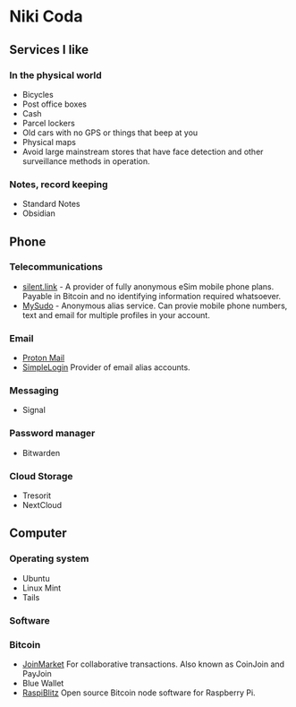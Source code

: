 # Niki Coda

## Services I like

### In the physical world
- Bicycles
- Post office boxes
- Cash
- Parcel lockers
- Old cars with no GPS or things that beep at you
- Physical maps
- Avoid large mainstream stores that have face detection and other surveillance methods in operation. 

### Notes, record keeping
- Standard Notes
- Obsidian

## Phone

### Telecommunications
- [silent.link](silent.link) - A provider of fully anonymous eSim mobile phone plans. Payable in Bitcoin and no identifying information required whatsoever. 
- [MySudo](https://mysudo.com/) - Anonymous alias service. Can provie mobile phone numbers, text and email for multiple profiles in your account.

### Email
- [Proton Mail]()
- [SimpleLogin]() Provider of email alias accounts. 

### Messaging
- Signal

### Password manager
- Bitwarden

### Cloud Storage
- Tresorit
- NextCloud

## Computer

### Operating system
- Ubuntu
- Linux Mint 
- Tails

### Software


### Bitcoin
- [JoinMarket](https://github.com/JoinMarket-Org/joinmarket-clientserver) For collaborative transactions.  Also known as CoinJoin and PayJoin
- Blue Wallet
- [RaspiBlitz](https://github.com/rootzoll/raspiblitz) Open source Bitcoin node software for Raspberry Pi.


